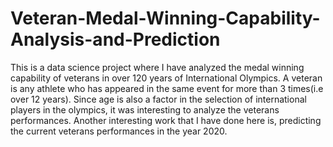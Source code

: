 # Veteran-Medal-Winning-Capability-Analysis-and-Prediction
This is a data science project where I have analyzed the medal winning capability of veterans in over 120 years of International Olympics. A veteran is any athlete who has appeared in the same event for more than 3 times(i.e over 12 years). Since age is also a factor in the selection of international players in the olympics, it was interesting to analyze the veterans performances. Another interesting work that I have done here is, predicting the current veterans performances in the year 2020.
